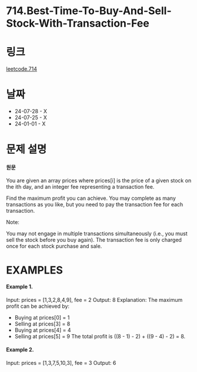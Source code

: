 # 714.Best-Time-To-Buy-And-Sell-Stock-With-Transaction-Fee

# 링크

[leetcode.714](https://leetcode.com/problems/best-time-to-buy-and-sell-stock-with-transaction-fee/?envType=study-plan-v2&envId=leetcode-75)

# 날짜

- 24-07-28 - X
- 24-07-25 - X
- 24-01-01 - X

# 문제 설명

#### 원문

You are given an array prices where prices[i] is the price of a given stock on the ith day, and an integer fee representing a transaction fee.

Find the maximum profit you can achieve. You may complete as many transactions as you like, but you need to pay the transaction fee for each transaction.

Note:

You may not engage in multiple transactions simultaneously (i.e., you must sell the stock before you buy again).
The transaction fee is only charged once for each stock purchase and sale.

# EXAMPLES

#### Example 1.

Input: prices = [1,3,2,8,4,9], fee = 2
Output: 8
Explanation: The maximum profit can be achieved by:

- Buying at prices[0] = 1
- Selling at prices[3] = 8
- Buying at prices[4] = 4
- Selling at prices[5] = 9
  The total profit is ((8 - 1) - 2) + ((9 - 4) - 2) = 8.

#### Example 2.

Input: prices = [1,3,7,5,10,3], fee = 3
Output: 6
